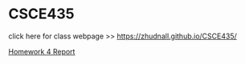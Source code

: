 # CSCE435


click here for class webpage >> https://zhudnall.github.io/CSCE435/



<a href = "https://github.com/zhudnall/CSCE435/blob/master/HW4/HW4_Report.pdf">Homework 4 Report
